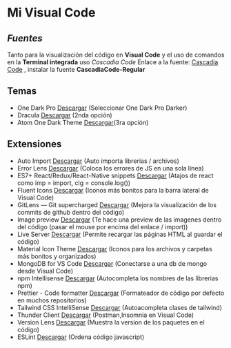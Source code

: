 # Mi Visual Code
## _Fuentes_

Tanto para la visualización del código en **Visual Code** y el uso de comandos en la **Terminal integrada** uso _Cascadia Code_
Enlace a la fuente: [Cascadia Code](https://github.com/microsoft/cascadia-code/releases/)
, instalar la fuente **CascadiaCode-Regular** 

## Temas

- One Dark Pro [Descargar](https://marketplace.visualstudio.com/items?itemName=adrianwilczynski.one-dark-pro) (Seleccionar One Dark Pro Darker)
- Dracula [Descargar](https://marketplace.visualstudio.com/items?itemName=dracula-theme.theme-dracula) (2nda opción)
- Atom One Dark Theme [Descargar](https://marketplace.visualstudio.com/items?itemName=akamud.vscode-theme-onedark)(3ra opción)

## Extensiones

- Auto Import [Descargar](https://marketplace.visualstudio.com/items?itemName=steoates.autoimport) (Auto importa librerias / archivos)
- Error Lens [Descargar](https://marketplace.visualstudio.com/items?itemName=usernamehw.errorlens) (Coloca los errores de JS en una sola línea)
- ES7+ React/Redux/React-Native snippets [Descargar](https://marketplace.visualstudio.com/items?itemName=dsznajder.es7-react-js-snippets) (Atajos de react como imp = import, clg = console.log())
- Fluent Icons [Descargar](https://marketplace.visualstudio.com/items?itemName=miguelsolorio.fluent-icons) (Iconos más bonitos para la barra lateral de Visual Code)
- GitLens — Git supercharged [Descargar](https://marketplace.visualstudio.com/items?itemName=eamodio.gitlens) (Mejora la visualización de los commits de github dentro del código)
- Image preview [Descargar](https://marketplace.visualstudio.com/items?itemName=kisstkondoros.vscode-gutter-preview) (Te hace una preview de las imagenes dentro del código (pasar el mouse por encima del enlace / import))
- Live Server [Descargar](https://marketplace.visualstudio.com/items?itemName=ritwickdey.LiveServer) (Permite recargar las páginas HTML al guardar el código)
- Material Icon Theme [Descargar](https://marketplace.visualstudio.com/items?itemName=PKief.material-icon-theme) (Iconos para los archivos y carpetas más bonitos y organizados)
- MongoDB for VS Code [Descargar](https://marketplace.visualstudio.com/items?itemName=mongodb.mongodb-vscode) (Conectarse a una db de mongo desde Visual Code)
- npm Intellisense [Descargar](https://marketplace.visualstudio.com/items?itemName=christian-kohler.npm-intellisense) (Autocompleta los nombres de las librerias npm)
- Prettier - Code formatter [Descargar](https://marketplace.visualstudio.com/items?itemName=esbenp.prettier-vscode) (Formateador de código por defecto en muchos repositorios)
- Tailwind CSS IntelliSense [Descargar](https://marketplace.visualstudio.com/items?itemName=bradlc.vscode-tailwindcss) (Autoacompleta clases de tailwind)
- Thunder Client [Descargar](https://marketplace.visualstudio.com/items?itemName=rangav.vscode-thunder-client) (Postman,Insomnia en Visual Code)
- Version Lens [Descargar](https://marketplace.visualstudio.com/items?itemName=pflannery.vscode-versionlens) (Muestra la version de los paquetes en el código)
- ESLint [Descargar](https://marketplace.visualstudio.com/items?itemName=dbaeumer.vscode-eslint) (Ordena código javascript)





